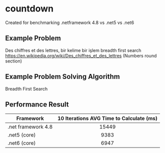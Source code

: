 # countdown
Created for benchmarking .netframework 4.8 vs .net5 vs .net6

## Example Problem
Des chiffres et des lettres, bir kelime bir işlem breadth first search
https://en.wikipedia.org/wiki/Des_chiffres_et_des_lettres (Numbers round section)

## Example Problem Solving Algorithm
Breadth First Search

## Performance Result
| Framework   |      10 Iterations AVG Time to Calculate (ms)     | 
|----------|:-------------:|
| .net framework 4.8 |  15449 | 
| .net5 (core) |    9383   |  
| .net6 (core) | 6947 |
